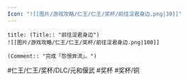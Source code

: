 ```yaml
---
Icon: "![[图片/游戏攻略/仁王/仁王/奖杯/前往淀君身边.png|30]]"
---
```

```ad-common-bronze-trophy
title: (Title:: "前往淀君身边")
![[图片/游戏攻略/仁王/仁王/奖杯/前往淀君身边.png|100]]

(Comment:: "完成「怨恨奔流」。")
```

#仁王/仁王/奖杯/DLC/元和偃武 #奖杯 #奖杯/铜
